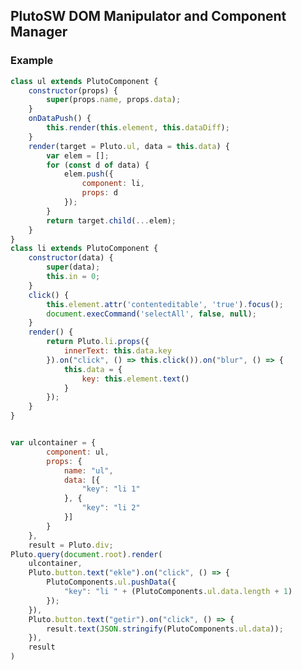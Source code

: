 ## PlutoSW DOM Manipulator and Component Manager


### Example
<div id="root"></div>
<script type="module">
    class ul extends PlutoComponent {
    constructor(props) {
        super(props.name, props.data);
    }
    onDataPush() {
        this.render(this.element, this.dataDiff);
    }
    render(target = Pluto.ul, data = this.data) {
        var elem = [];
        for (const d of data) {
            elem.push({
                component: li,
                props: d
            });
        }
        return target.child(...elem);
    }
}
class li extends PlutoComponent {
    constructor(data) {
        super(data);
        this.in = 0;
    }
    click() {
        this.element.attr('contenteditable', 'true').focus();
        document.execCommand('selectAll', false, null);
    }
    render() {
        return Pluto.li.props({
            innerText: this.data.key
        }).on("click", () => this.click()).on("blur", () => {
            this.data = {
                key: this.element.text()
            }
        });
    }
}


var ulcontainer = {
        component: ul,
        props: {
            name: "ul",
            data: [{
                "key": "li 1"
            }, {
                "key": "li 2"
            }]
        }
    },
    result = Pluto.div;
Pluto.query(document.root).render(
    ulcontainer,
    Pluto.button.text("ekle").on("click", () => {
        PlutoComponents.ul.pushData({
            "key": "li " + (PlutoComponents.ul.data.length + 1)
        });
    }),
    Pluto.button.text("getir").on("click", () => {
        result.text(JSON.stringify(PlutoComponents.ul.data));
    }),
    result
)
</script>
```javascript
class ul extends PlutoComponent {
    constructor(props) {
        super(props.name, props.data);
    }
    onDataPush() {
        this.render(this.element, this.dataDiff);
    }
    render(target = Pluto.ul, data = this.data) {
        var elem = [];
        for (const d of data) {
            elem.push({
                component: li,
                props: d
            });
        }
        return target.child(...elem);
    }
}
class li extends PlutoComponent {
    constructor(data) {
        super(data);
        this.in = 0;
    }
    click() {
        this.element.attr('contenteditable', 'true').focus();
        document.execCommand('selectAll', false, null);
    }
    render() {
        return Pluto.li.props({
            innerText: this.data.key
        }).on("click", () => this.click()).on("blur", () => {
            this.data = {
                key: this.element.text()
            }
        });
    }
}


var ulcontainer = {
        component: ul,
        props: {
            name: "ul",
            data: [{
                "key": "li 1"
            }, {
                "key": "li 2"
            }]
        }
    },
    result = Pluto.div;
Pluto.query(document.root).render(
    ulcontainer,
    Pluto.button.text("ekle").on("click", () => {
        PlutoComponents.ul.pushData({
            "key": "li " + (PlutoComponents.ul.data.length + 1)
        });
    }),
    Pluto.button.text("getir").on("click", () => {
        result.text(JSON.stringify(PlutoComponents.ul.data));
    }),
    result
)
```
